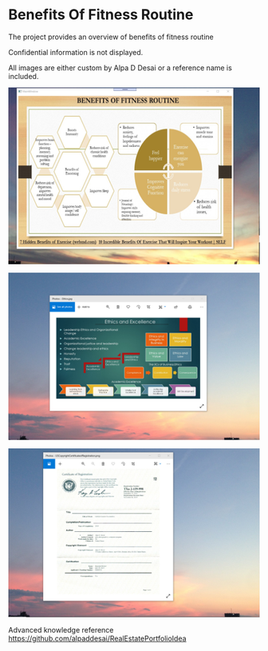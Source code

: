 # Benefits Of Fitness Routine

The project provides an overview of benefits of fitness routine

Confidential information is not displayed.

All images are either custom by Alpa D Desai or a reference name is included. 


![image](BenefitsOfFitnessRoutine.png)

![image](EthicsandExcellence.png)

![image](USCopyrightCertificate.png)

Advanced knowledge reference https://github.com/alpaddesai/RealEstatePortfolioIdea
